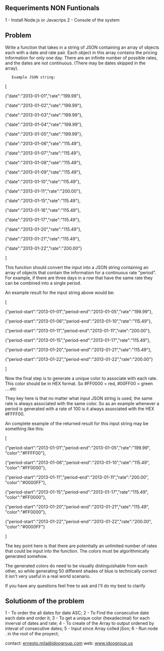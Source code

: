 ## Requeriments NON Funtionals
1 - Install Node.js or Javacrips
2 - Console of the system


## Problem
Write a function that takes in a string of JSON containing an array of objects each with a date and rate pair.  Each object in this array contains the pricing information for only one day.  There are an infinite number of possible rates, and the dates are not continuous. (There may be dates skipped in the array).

       Example JSON string:

[

{"date":"2013-01-01","rate":"199.99"},

{"date":"2013-01-02","rate":"199.99"},

{"date":"2013-01-03","rate":"199.99"},

{"date":"2013-01-04","rate":"199.99"},

{"date":"2013-01-05","rate":"199.99"},

{"date":"2013-01-06","rate":"115.49"},

{"date":"2013-01-07","rate":"115.49"},

{"date":"2013-01-08","rate":"115.49"},

{"date":"2013-01-09","rate":"115.49"},

{"date":"2013-01-10","rate":"115.49"},

{"date":"2013-01-11","rate":"200.00"},

{"date":"2013-01-15","rate":"115.49"},

{"date":"2013-01-16","rate":"115.49"},

{"date":"2013-01-17","rate":"115.49"},

{"date":"2013-01-20","rate":"115.49"},

{"date":"2013-01-21","rate":"115.49"},

{"date":"2013-01-22","rate":"200.00"}

]

This function should convert the input into a JSON string containing an array of objects that contain the information for a continuous rate "period".  For example, if there are three days in a row that have the same rate they can be combined into a single period.

An example result for the input string above would be:

[

{"period-start":"2013-01-01","period-end":"2013-01-05","rate":"199.99"},

{"period-start":"2013-01-06","period-end":"2013-01-10","rate":"115.49"},

{"period-start":"2013-01-11","period-end":"2013-01-11","rate":"200.00"},

{"period-start":"2013-01-15","period-end":"2013-01-17","rate":"115.49"},

{"period-start":"2013-01-20","period-end":"2013-01-21","rate":"115.49"},

{"period-start":"2013-01-22","period-end":"2013-01-22","rate":"200.00"}

]

Now the final step is to generate a unique color to associate with each rate.  This color should be in HEX format.  So #FF0000 = red, #00FF00 = green ....etc

They key here is that no matter what input JSON string is used, the same rate is always associated with the same color.  So as an example whenever a period is generated with a rate of 100 is it always associated with the HEX #FFFF00.

An complete example of the returned result for this input string may be something like this:

[

{"period-start":"2013-01-01","period-end":"2013-01-05","rate":"199.99", "color":"#FFFF00"},

{"period-start":"2013-01-06","period-end":"2013-01-10","rate":"115.49", "color":"#FF0000"},

{"period-start":"2013-01-11","period-end":"2013-01-11","rate":"200.00", "color":"#0000FF"},

{"period-start":"2013-01-15","period-end":"2013-01-17","rate":"115.49", "color":"#FF0000"},

{"period-start":"2013-01-20","period-end":"2013-01-21","rate":"115.49", "color":"#FF0000"},

{"period-start":"2013-01-22","period-end":"2013-01-22","rate":"200.00", "color":"#0000FF"}

]

The key point here is that there are potentially an unlimited number of rates that could be input into the function.   The colors must be algorithmically generated somehow.

The generated colors do need to be visually distinguishable from each other, so while generating 50 different shades of blue is technically correct it isn't very useful in a real world scenario.

If you have any questions feel free to ask and I'll do my best to clarify

## Solutionm of the problem

1 - To order the all dates for date ASC;
2 - To Find the consecutive date each date and order it;
3 - To get a unique color (hexadecimal) for each inverval of dates and rate;
4 - To create of the Array to output ordened by inteval of consecutive dates;
5 - Input since Array colled jSon;
6 - Run node . in the root of the proyect;

contact: ernesto.mila@idoogroup.com
web: www.idoogroup.us


